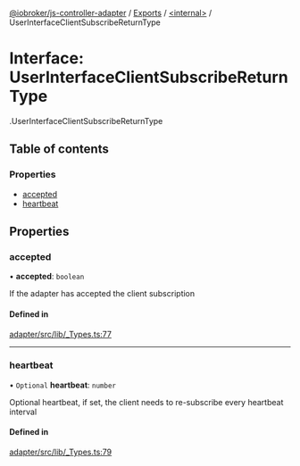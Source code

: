 [@iobroker/js-controller-adapter](../README.md) / [Exports](../modules.md) / [<internal\>](../modules/internal_.md) / UserInterfaceClientSubscribeReturnType

# Interface: UserInterfaceClientSubscribeReturnType

[<internal>](../modules/internal_.md).UserInterfaceClientSubscribeReturnType

## Table of contents

### Properties

- [accepted](internal_.UserInterfaceClientSubscribeReturnType.md#accepted)
- [heartbeat](internal_.UserInterfaceClientSubscribeReturnType.md#heartbeat)

## Properties

### accepted

• **accepted**: `boolean`

If the adapter has accepted the client subscription

#### Defined in

[adapter/src/lib/_Types.ts:77](https://github.com/ioBroker/ioBroker.js-controller/blob/6de2db83/packages/adapter/src/lib/_Types.ts#L77)

___

### heartbeat

• `Optional` **heartbeat**: `number`

Optional heartbeat, if set, the client needs to re-subscribe every heartbeat interval

#### Defined in

[adapter/src/lib/_Types.ts:79](https://github.com/ioBroker/ioBroker.js-controller/blob/6de2db83/packages/adapter/src/lib/_Types.ts#L79)

